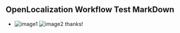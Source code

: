 ## OpenLocalization Workflow Test MarkDown
* ![image1](.\e111919b-c069-470a-af9a-3d7c9c645eb2.PNG)   ![image2](.\ef020423-b209-4649-b8d9-20fd1656a3b3.png) 
thanks!
